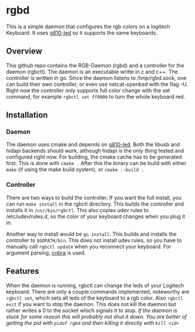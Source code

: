# rgbd

This is a simple daemon that configures the rgb colors on a logitech Keyboard. It uses [g810-led](https://github.com/MatMoul/g810-led) so it supports the same keyboards.

## Overview

This github repo contains the RGB-Daemon (rgbd) and a controller for the daemon (rgbctl). The daemon is an executable writte in c and c++. The controller is written in go. Since the daemon listens to /tmp/rgbd.sock, one can build their own controller, or even use netcat-openbsd with the flag -U. Right now the controller only supports full color change with the set command, for example `rgbctl set ff0000` to turn the whole keyboard red.

## Installation

### Daemon
The daemon uses cmake and depends on [g810-led](https://github.com/MatMoul/g810-led). Both the libusb and hidapi backends should work, although hidapi is the only thing tested and configured right now. For building, the cmake cache has to be generated first. This is done with `cmake .` After this the binary can be build with either `make` (if using the make build system), or `cmake --build .`

### Controller
There are two ways to build the controller. If you want the full install, you can run `make install` in the rgbctl directory. This builds the controller and installs it in `/usr/bin/rgbctl`. This also copies udev rules to /etc/udev/rules.d, so the color of your keyboard changes when you plug it in.

Another way to install would be `go install`. This builds and installs the controller to `$GOPATH/bin`. This does not install udev rules, so you have to manually call `rgbctl update` when you reconnect your keyboard. For argument parsing, [cobra](https://github.com/spf13/cobra) is used.

## Features

When the daemon is running, rgbctl can change the leds of your Logitech keyboard. There are only a couple commands implemented, noteworthy are `rgbctl set`, which sets all leds of the keyboard to a rgb color. Also `rgbctl exit` if you want to stop the daemon. This does not kill the daemon but rather writes a 0 to the socket which signals it to stop. *If the daemon is stuck for some reason this will probably not shut it down. You are better of getting the pid with `pidof rgbd` and then killing it directly with `kill <id>`*
